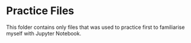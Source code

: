 # Practice Files

This folder contains only files that was used to practice first to familiarise myself with Jupyter Notebook. 
